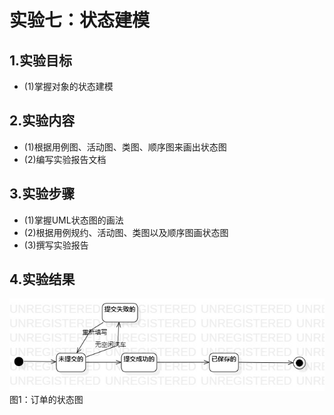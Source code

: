 # 实验七：状态建模

## 1.实验目标
 - (1)掌握对象的状态建模

## 2.实验内容
 - (1)根据用例图、活动图、类图、顺序图来画出状态图
 - (2)编写实验报告文档
 
 ## 3.实验步骤
 - (1)掌握UML状态图的画法
 - (2)根据用例规约、活动图、类图以及顺序图画状态图
 - (3)撰写实验报告
 
 ## 4.实验结果

![状态图](./订单的状态图.jpg)
图1：订单的状态图

